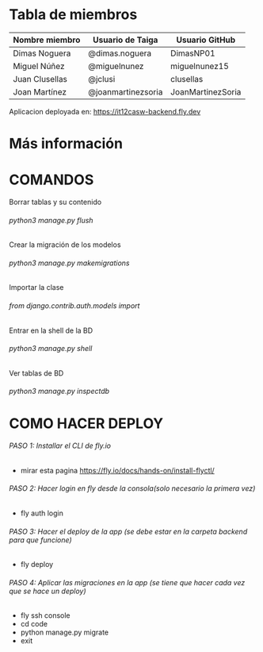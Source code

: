 # Tabla de miembros

| Nombre miembro | Usuario de Taiga | Usuario GitHub |
| ------------------------- | ------------------------- | ------------------------- |
| Dimas Noguera | @dimas.noguera | DimasNP01 |
| Miguel Núñez | @miguelnunez | miguelnunez15 |
| Juan Clusellas | @jclusi | clusellas |
| Joan Martínez | @joanmartinezsoria | JoanMartinezSoria |

Aplicacion deployada en: https://it12casw-backend.fly.dev
# Más información

# COMANDOS

Borrar tablas y su contenido
###### python3 manage.py flush

Crear la migración de los modelos
###### python3 manage.py makemigrations

Importar la clase
###### from django.contrib.auth.models import <clase>

Entrar en la shell de la BD
###### python3 manage.py shell

Ver tablas de BD
###### python3 manage.py inspectdb

# COMO HACER DEPLOY

###### PASO 1: Installar el CLI de fly.io
- mirar esta pagina https://fly.io/docs/hands-on/install-flyctl/ 
###### PASO 2: Hacer login en fly desde la consola(solo necesario la primera vez)
- fly auth login
###### PASO 3: Hacer el deploy de la app (se debe estar en la carpeta backend para que funcione)
- fly deploy
###### PASO 4: Aplicar las migraciones en la app (se tiene que hacer cada vez que se hace un deploy)
- fly ssh console
- cd code
- python manage.py migrate
- exit


